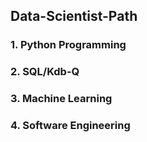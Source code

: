 ## Data-Scientist-Path

### 1. Python Programming

### 2. SQL/Kdb-Q

### 3. Machine Learning

### 4. Software Engineering
